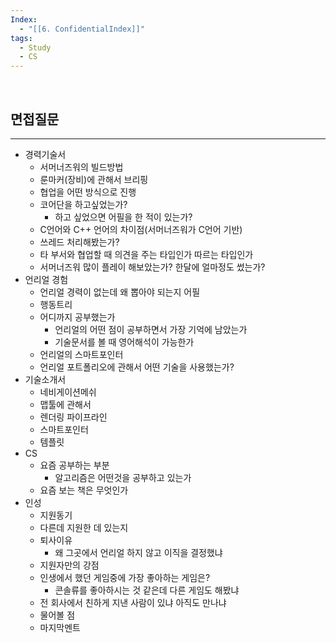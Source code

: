 ```yaml
---
Index:
  - "[[6. ConfidentialIndex]]"
tags:
  - Study
  - CS
---
```

   
## 면접질문
---
* 경력기술서
	* 서머너즈워의 빌드방법
	* 룬마커(장비)에 관해서 브리핑
	* 협업을 어떤 방식으로 진행
	* 코어단을 하고싶었는가?
		* 하고 싶었으면 어필을 한 적이 있는가?
	* C언어와 C++ 언어의 차이점(서머너즈워가 C언어 기반)
	* 쓰레드 처리해봤는가?
	* 타 부서와 협업할 때 의견을 주는 타입인가 따르는 타입인가
	* 서머너즈워 많이 플레이 해보았는가? 한달에 얼마정도 썼는가?
* 언리얼 경험
	* 언리얼 경력이 없는데 왜 뽑아야 되는지 어필
	* 행동트리
	* 어디까지 공부했는가
		* 언리얼의 어떤 점이 공부하면서 가장 기억에 남았는가
		* 기술문서를 볼 때 영어해석이 가능한가
	* 언리얼의 스마트포인터
	* 언리얼 포트폴리오에 관해서 어떤 기술을 사용했는가?
* 기술소개서
	* 네비게이션메쉬
	* 맵툴에 관해서
	* 렌더링 파이프라인
	* 스마트포인터
	* 템플릿
* CS
	* 요즘 공부하는 부분
		* 알고리즘은 어떤것을 공부하고 있는가
	* 요즘 보는 책은 무엇인가
* 인성
	* 지원동기
	* 다른데 지원한 데 있는지
	* 퇴사이유
		* 왜 그곳에서 언리얼 하지 않고 이직을 결정했냐
	* 지원자만의 강점
	* 인생에서 했던 게임중에 가장 좋아하는 게임은?
		* 콘솔류를 좋아하시는 것 같은데 다른 게임도 해봤냐
	* 전 회사에서 친하게 지낸 사람이 있냐 아직도 만나냐
	* 물어볼 점
	* 마지막멘트
